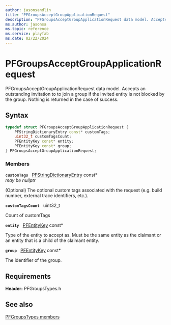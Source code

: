 ```yaml
---
author: jasonsandlin
title: "PFGroupsAcceptGroupApplicationRequest"
description: "PFGroupsAcceptGroupApplicationRequest data model. Accepts an outstanding invitation to to join a group if the invited entity is not blocked by the group. Nothing is returned in the case of success."
ms.author: jasonsa
ms.topic: reference
ms.service: playfab
ms.date: 02/22/2024
---
```


# PFGroupsAcceptGroupApplicationRequest  

PFGroupsAcceptGroupApplicationRequest data model. Accepts an outstanding invitation to to join a group if the invited entity is not blocked by the group. Nothing is returned in the case of success.  

## Syntax  
  
```cpp
typedef struct PFGroupsAcceptGroupApplicationRequest {  
    PFStringDictionaryEntry const* customTags;  
    uint32_t customTagsCount;  
    PFEntityKey const* entity;  
    PFEntityKey const* group;  
} PFGroupsAcceptGroupApplicationRequest;  
```
  
### Members  
  
**`customTags`** &nbsp; [PFStringDictionaryEntry](../../pftypes/structs/pfstringdictionaryentry.md) const*  
*may be nullptr*  
  
(Optional) The optional custom tags associated with the request (e.g. build number, external trace identifiers, etc.).
  
**`customTagsCount`** &nbsp; uint32_t  
  
Count of customTags
  
**`entity`** &nbsp; [PFEntityKey](../../pftypes/structs/pfentitykey-c.md) const*  
  
Type of the entity to accept as. Must be the same entity as the claimant or an entity that is a child of the claimant entity.
  
**`group`** &nbsp; [PFEntityKey](../../pftypes/structs/pfentitykey-c.md) const*  
  
The identifier of the group.
  
  
## Requirements  
  
**Header:** PFGroupsTypes.h
  
## See also  
[PFGroupsTypes members](../pfgroupstypes_members.md)  

  
  
